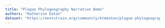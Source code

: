 ```yaml
---
title: "Plague Phylogeography Narrative Demo"
authors: "Katherine Eaton"
dataset: "https://nextstrain.org/community/ktmeaton/plague-phylogeography/DemoMap"
---
```

